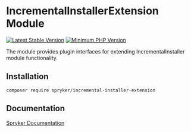 # IncrementalInstallerExtension Module
[![Latest Stable Version](https://poser.pugx.org/spryker/incremental-installer-extension/v/stable.svg)](https://packagist.org/packages/spryker/incremental-installer-extension)
[![Minimum PHP Version](https://img.shields.io/badge/php-%3E%3D%208.3-8892BF.svg)](https://php.net/)

The module provides plugin interfaces for extending IncrementalInstaller module functionality.

## Installation

```
composer require spryker/incremental-installer-extension
```

## Documentation

[Spryker Documentation](https://docs.spryker.com)
